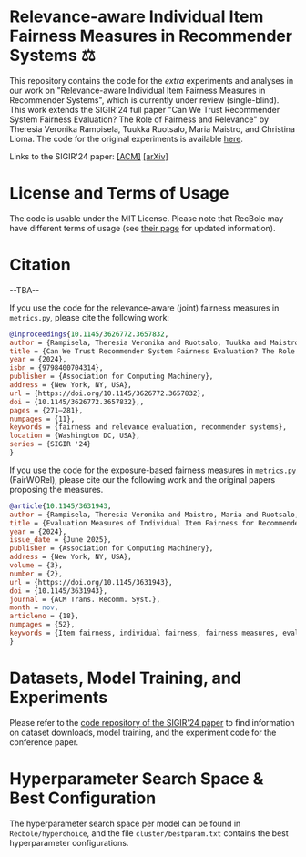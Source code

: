 # Relevance-aware Individual Item Fairness Measures in Recommender Systems ⚖

This repository contains the code for the _extra_ experiments and analyses in our work on "Relevance-aware Individual Item Fairness Measures in Recommender Systems", which is currently under review (single-blind). 
This work extends the SIGIR'24 full paper "Can We Trust Recommender System Fairness Evaluation? The Role of Fairness and Relevance" by Theresia Veronika Rampisela, Tuukka Ruotsalo, Maria Maistro, and Christina Lioma. 
The code for the original experiments is available [here](https://github.com/theresiavr/can-we-trust-recsys-fairness-evaluation).

Links to the SIGIR'24 paper: 
[[ACM]](https://doi.org/10.1145/3626772.3657832) [[arXiv]](https://arxiv.org/abs/2405.18276) 


# License and Terms of Usage
The code is usable under the MIT License. Please note that RecBole may have different terms of usage (see [their page](https://github.com/RUCAIBox/RecBole) for updated information).

# Citation

--TBA--

If you use the code for the relevance-aware (joint) fairness measures in `metrics.py`, please cite the following work:

```BibTeX
@inproceedings{10.1145/3626772.3657832,
author = {Rampisela, Theresia Veronika and Ruotsalo, Tuukka and Maistro, Maria and Lioma, Christina},
title = {Can We Trust Recommender System Fairness Evaluation? The Role of Fairness and Relevance},
year = {2024},
isbn = {9798400704314},
publisher = {Association for Computing Machinery},
address = {New York, NY, USA},
url = {https://doi.org/10.1145/3626772.3657832},
doi = {10.1145/3626772.3657832},,
pages = {271–281},
numpages = {11},
keywords = {fairness and relevance evaluation, recommender systems},
location = {Washington DC, USA},
series = {SIGIR '24}
}
```

If you use the code for the exposure-based fairness measures in `metrics.py` (FairWORel), please cite our the following work and the original papers proposing the measures.

```BibTeX
@article{10.1145/3631943,
author = {Rampisela, Theresia Veronika and Maistro, Maria and Ruotsalo, Tuukka and Lioma, Christina},
title = {Evaluation Measures of Individual Item Fairness for Recommender Systems: A Critical Study},
year = {2024},
issue_date = {June 2025},
publisher = {Association for Computing Machinery},
address = {New York, NY, USA},
volume = {3},
number = {2},
url = {https://doi.org/10.1145/3631943},
doi = {10.1145/3631943},
journal = {ACM Trans. Recomm. Syst.},
month = nov,
articleno = {18},
numpages = {52},
keywords = {Item fairness, individual fairness, fairness measures, evaluation measures, recommender systems}
}
```

# Datasets, Model Training, and Experiments
Please refer to the [code repository of the SIGIR'24 paper](https://github.com/theresiavr/can-we-trust-recsys-fairness-evaluation) to find information on dataset downloads, model training, and the experiment code for the conference paper.

# Hyperparameter Search Space & Best Configuration
The hyperparameter search space per model can be found in  `Recbole/hyperchoice`, and the file `cluster/bestparam.txt` contains the best hyperparameter configurations.
